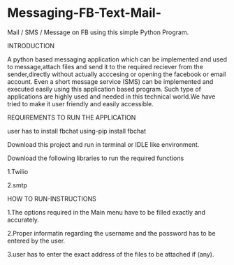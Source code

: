 # Messaging-FB-Text-Mail-
Mail / SMS / Message on FB using this simple Python Program.

INTRODUCTION

A python based messaging application which can be implemented and used to message,attach files and send it to the required reciever from the sender,directly without actually acccesing or opening the facebook or email account.
Even a short message service (SMS) can be implemented and executed easily using this application based program.
Such type of applications are highly used and needed in this technical world.We have tried to make it user friendly and 
easily accessible.

REQUIREMENTS TO RUN THE APPLICATION

user has to install fbchat using-pip install fbchat 

Download this project and run in terminal or IDLE like environment.

Download the following libraries to run the required functions

1.Twilio

2.smtp

HOW TO RUN-INSTRUCTIONS

1.The options required in the Main menu have to be filled exactly and accurately.

2.Proper informatin regarding the username and the password has to be entered by the user.

3.user has to enter the exact address of the files to be attached if (any).











